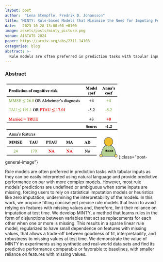 ```yaml
---
layout: post
author:  "Lena Stempfle, Fredrik D. Johansson"
title: "MINTY: Rule-based Models that Minimize the Need for Imputing Features with Missing Values"
date:   2023-10-28 13:00:00 +0100
image: assets/posts/minty_picture.png
venue: AISTATS 2024
paper: https://arxiv.org/abs/2311.14108
categories: blog
abstract: >-
  Rule models are often preferred in prediction tasks with tabular inputs as they can be easily interpreted using natural language and provide predictive performance on par with more complex models. However, most rule models’ predictions are undefined or ambiguous when some inputs are missing, forcing users to rely on statistical imputation models or heuristics like zero imputation, undermining the interpretability of the models. In this work, we propose fitting concise yet precise rule models that learn to avoid relying on features with missing values and, therefore, limit their reliance on imputation at test time. We develop MINTY, a method that learns rules in the form of disjunctions between variables that act as replacements for each other when one or more is missing. This results in a sparse linear rule model, regularized to have small dependence on features with missing values, that allows a trade-off between goodness of fit, interpretability, and robustness to missing values at test time. We demonstrate the value of MINTY in experiments using synthetic and real-world data sets and find its predictive performance comparable or favorable to baselines, with smaller reliance on features with missing values.
---
```


### Abstract

![Illustration of rule-base model with missing values](/assets/posts/minty_picture.png){:class="post-general-image"}

Rule models are often preferred in prediction tasks with tabular inputs as they can be easily interpreted using natural language and provide predictive performance on par with more complex models. However, most rule models’ predictions are undefined or ambiguous when some inputs are missing, forcing users to rely on statistical imputation models or heuristics like zero imputation, undermining the interpretability of the models. In this work, we propose fitting concise yet precise rule models that learn to avoid relying on features with missing values and, therefore, limit their reliance on imputation at test time. We develop MINTY, a method that learns rules in the form of disjunctions between variables that act as replacements for each other when one or more is missing. This results in a sparse linear rule model, regularized to have small dependence on features with missing values, that allows a trade-off between goodness of fit, interpretability, and robustness to missing values at test time. We demonstrate the value of MINTY in experiments using synthetic and real-world data sets and find its predictive performance comparable or favorable to baselines, with smaller reliance on features with missing values.

